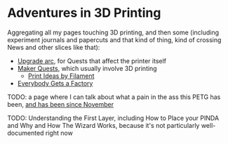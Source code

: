 # Adventures in 3D Printing

Aggregating all my pages touching 3D printing, and then some (including experiment journals and papercuts and that kind of thing, kind of crossing News and other slices like that):

- [Upgrade arc][3dpq], for Quests that affect the printer itself
- [Maker Quests][], which usually involve 3D printing
  - [Print Ideas by Filament][PIbF]
- [Everybody Gets a Factory][EGAF]

[3dpq]: 0b49c0ed-b327-4005-879e-59762d3af2b5.md
[Maker Quests]: b2694758-f919-4d46-a29b-7bbf189eab38.md
[PIbF]: 3285bdd0-8bbb-4e31-9ade-3a0674d7ab1e.md
[EGAF]: 8cbd867d-1a63-4d1f-9c83-cab019fe87bd.md

TODO: a page where I can talk about what a pain in the ass this PETG has been, [and has been since November][nov]

[nov]: 837954f7-3214-4304-8ebe-364266ca4bc1.md

TODO: Understanding the First Layer, including How to Place your PINDA and Why and How The Wizard Works, because it's not particularly well-documented right now
